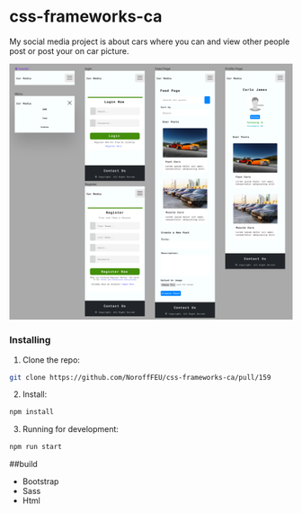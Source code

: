 # css-frameworks-ca

My social media project is about cars where you can and view other people post or post your on car picture.

![image](/img/css-frameworks-prototype-design-each-page.png)

### Installing

1. Clone the repo:

```bash
git clone https://github.com/NoroffFEU/css-frameworks-ca/pull/159
```

2. Install:

```bash
npm install
```

3. Running for development:

```bash
npm run start
```

##build

- Bootstrap
- Sass
- Html
